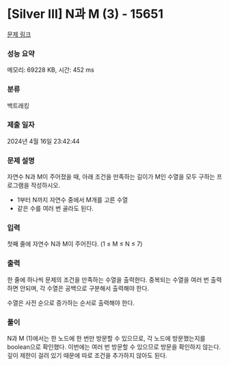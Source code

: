# [Silver III] N과 M (3) - 15651 

[문제 링크](https://www.acmicpc.net/problem/15651) 

### 성능 요약

메모리: 69228 KB, 시간: 452 ms

### 분류

백트래킹

### 제출 일자

2024년 4월 16일 23:42:44

### 문제 설명

<p>자연수 N과 M이 주어졌을 때, 아래 조건을 만족하는 길이가 M인 수열을 모두 구하는 프로그램을 작성하시오.</p>

<ul>
	<li>1부터 N까지 자연수 중에서 M개를 고른 수열</li>
	<li>같은 수를 여러 번 골라도 된다.</li>
</ul>

### 입력 

 <p>첫째 줄에 자연수 N과 M이 주어진다. (1 ≤ M ≤ N ≤ 7)</p>

### 출력 

 <p>한 줄에 하나씩 문제의 조건을 만족하는 수열을 출력한다. 중복되는 수열을 여러 번 출력하면 안되며, 각 수열은 공백으로 구분해서 출력해야 한다.</p>

<p>수열은 사전 순으로 증가하는 순서로 출력해야 한다.</p>

### 풀이

N과 M (1)에서는 한 노드에 한 번만 방문할 수 있으므로, 각 노드에 방문했는지를 boolean으로 확인했다. 이번에는 여러 번 방문할 수 있으므로 방문을 확인하지 않는다. 깊이 제한이 걸려 있기 때문에 따로 조건을 추가하지 않아도 된다.
